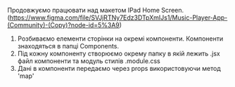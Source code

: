 Продовжуємо працювати над макетом IPad Home Screen. (https://www.figma.com/file/SVJjRTNy7Edz3DTpXmIJs1/Music-Player-App-(Community)-(Copy)?node-id=5%3A9)

1. Розбиваємо елементи сторінки на окремі компоненти. Компоненти знаходяться в папці Components.
2. Під кожну компоненту створюємо окрему папку в якій лежить .jsx файл компоненти та модуль стилів .module.css
3. Дані в компоненти передаємо через props використовуючи метод 'map'
